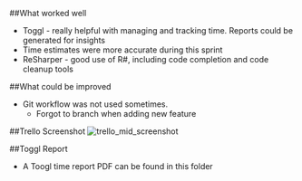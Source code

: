 ##What worked well
+ Toggl - really helpful with managing and tracking time. Reports could be generated for insights
+ Time estimates were more accurate during this sprint
+ ReSharper - good use of R#, including code completion and code cleanup tools

##What could be improved
* Git workflow was not used sometimes.
	* Forgot to branch when adding new feature

##Trello Screenshot
![trello_mid_screenshot](Sprints/Sprint_1/sprint_2_end_trello.JPG)

##Toggl Report
+ A Toogl time report PDF can be found in this folder